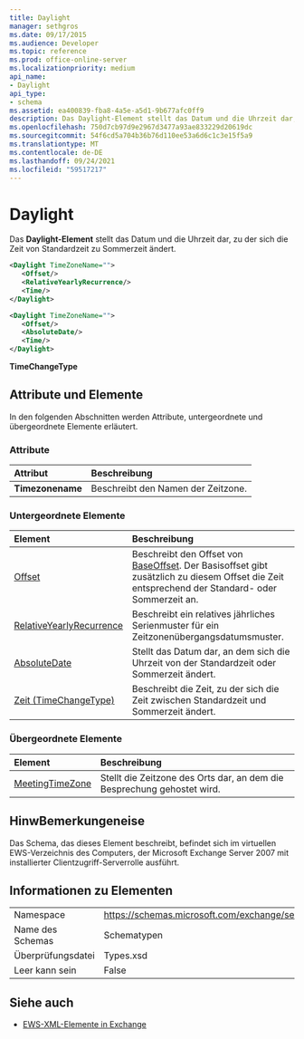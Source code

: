 ```yaml
---
title: Daylight
manager: sethgros
ms.date: 09/17/2015
ms.audience: Developer
ms.topic: reference
ms.prod: office-online-server
ms.localizationpriority: medium
api_name:
- Daylight
api_type:
- schema
ms.assetid: ea400839-fba8-4a5e-a5d1-9b677afc0ff9
description: Das Daylight-Element stellt das Datum und die Uhrzeit dar, zu der sich die Zeit von Standardzeit zu Sommerzeit ändert.
ms.openlocfilehash: 750d7cb97d9e2967d3477a93ae833229d20619dc
ms.sourcegitcommit: 54f6cd5a704b36b76d110ee53a6d6c1c3e15f5a9
ms.translationtype: MT
ms.contentlocale: de-DE
ms.lasthandoff: 09/24/2021
ms.locfileid: "59517217"
---
```

# <a name="daylight"></a>Daylight

Das **Daylight-Element** stellt das Datum und die Uhrzeit dar, zu der sich die Zeit von Standardzeit zu Sommerzeit ändert. 
  
```xml
<Daylight TimeZoneName="">
   <Offset/>
   <RelativeYearlyRecurrence/>
   <Time/>
</Daylight>
```

```xml
<Daylight TimeZoneName="">
   <Offset/>
   <AbsoluteDate/>
   <Time/>
</Daylight>
```

**TimeChangeType**

## <a name="attributes-and-elements"></a>Attribute und Elemente

In den folgenden Abschnitten werden Attribute, untergeordnete und übergeordnete Elemente erläutert.
  
### <a name="attributes"></a>Attribute

|**Attribut**|**Beschreibung**|
|:-----|:-----|
|**Timezonename** <br/> |Beschreibt den Namen der Zeitzone.  <br/> |
   
### <a name="child-elements"></a>Untergeordnete Elemente

|**Element**|**Beschreibung**|
|:-----|:-----|
|[Offset](offset.md) <br/> |Beschreibt den Offset von [BaseOffset](baseoffset.md). Der Basisoffset gibt zusätzlich zu diesem Offset die Zeit entsprechend der Standard- oder Sommerzeit an.  <br/> |
|[RelativeYearlyRecurrence](relativeyearlyrecurrence.md) <br/> |Beschreibt ein relatives jährliches Serienmuster für ein Zeitzonenübergangsdatumsmuster.  <br/> |
|[AbsoluteDate](absolutedate.md) <br/> |Stellt das Datum dar, an dem sich die Uhrzeit von der Standardzeit oder Sommerzeit ändert.  <br/> |
|[Zeit (TimeChangeType)](time-timechangetype.md) <br/> |Beschreibt die Zeit, zu der sich die Zeit zwischen Standardzeit und Sommerzeit ändert.  <br/> |
   
### <a name="parent-elements"></a>Übergeordnete Elemente

|**Element**|**Beschreibung**|
|:-----|:-----|
|[MeetingTimeZone](meetingtimezone.md) <br/> |Stellt die Zeitzone des Orts dar, an dem die Besprechung gehostet wird.  <br/> |
   
## <a name="remarks"></a>HinwBemerkungeneise

Das Schema, das dieses Element beschreibt, befindet sich im virtuellen EWS-Verzeichnis des Computers, der Microsoft Exchange Server 2007 mit installierter Clientzugriff-Serverrolle ausführt.
  
## <a name="element-information"></a>Informationen zu Elementen

|||
|:-----|:-----|
|Namespace  <br/> |https://schemas.microsoft.com/exchange/services/2006/types  <br/> |
|Name des Schemas  <br/> |Schematypen  <br/> |
|Überprüfungsdatei  <br/> |Types.xsd  <br/> |
|Leer kann sein  <br/> |False  <br/> |
   
## <a name="see-also"></a>Siehe auch

- [EWS-XML-Elemente in Exchange](ews-xml-elements-in-exchange.md)


